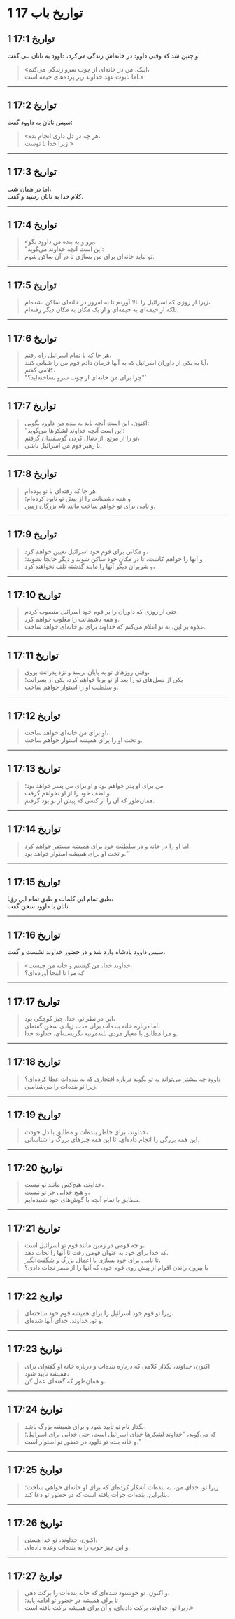 # 1 تواریخ باب 17

## 1 تواریخ 17:1

و چنین شد که وقتی داوود در خانه‌اش زندگی می‌کرد، داوود به ناتان نبی گفت:

> «اینک، من در خانه‌ای از چوب سرو زندگی می‌کنم،  
> اما تابوت عهد خداوند زیر پرده‌های خیمه است.»

---

## 1 تواریخ 17:2

سپس ناتان به داوود گفت:

> «هر چه در دل داری انجام بده،  
> زیرا خدا با توست.»

---

## 1 تواریخ 17:3

اما در همان شب،  
کلام خدا به ناتان رسید و گفت،

---

## 1 تواریخ 17:4

> «برو و به بنده من داوود بگو،  
> "این است آنچه خداوند می‌گوید:  
> تو نباید خانه‌ای برای من بسازی تا در آن ساکن شوم.

---

## 1 تواریخ 17:5

> زیرا از روزی که اسرائیل را بالا آوردم تا به امروز در خانه‌ای ساکن نشده‌ام،  
> بلکه از خیمه‌ای به خیمه‌ای و از یک مکان به مکان دیگر رفته‌ام.

---

## 1 تواریخ 17:6

> هر جا که با تمام اسرائیل راه رفتم،  
> آیا به یکی از داوران اسرائیل که به آنها فرمان دادم قوم من را شبانی کنند،  
> کلامی گفتم،  
> "چرا برای من خانه‌ای از چوب سرو نساخته‌اید؟"’

---

## 1 تواریخ 17:7

> اکنون، این است آنچه باید به بنده من داوود بگویی:  
> "این است آنچه خداوند لشکرها می‌گوید:  
> تو را از مرتع، از دنبال کردن گوسفندان گرفتم،  
> تا رهبر قوم من اسرائیل باشی.

---

## 1 تواریخ 17:8

> هر جا که رفته‌ای با تو بوده‌ام،  
> و همه دشمنانت را از پیش تو نابود کرده‌ام؛  
> و نامی برای تو خواهم ساخت مانند نام بزرگان زمین.

---

## 1 تواریخ 17:9

> و مکانی برای قوم خود اسرائیل تعیین خواهم کرد،  
> و آنها را خواهم کاشت، تا در مکان خود ساکن شوند و دیگر جابجا نشوند؛  
> و شریران دیگر آنها را مانند گذشته تلف نخواهند کرد،

---

## 1 تواریخ 17:10

> حتی از روزی که داوران را بر قوم خود اسرائیل منصوب کردم.  
> و همه دشمنانت را مغلوب خواهم کرد.  
> علاوه بر این، به تو اعلام می‌کنم که خداوند برای تو خانه‌ای خواهد ساخت.

---

## 1 تواریخ 17:11

> وقتی روزهای تو به پایان برسد و نزد پدرانت بروی،  
> یکی از نسل‌های تو را بعد از تو برپا خواهم کرد، یکی از پسرانت؛  
> و سلطنت او را استوار خواهم ساخت.

---

## 1 تواریخ 17:12

> او برای من خانه‌ای خواهد ساخت،  
> و تخت او را برای همیشه استوار خواهم ساخت.

---

## 1 تواریخ 17:13

> من برای او پدر خواهم بود و او برای من پسر خواهد بود؛  
> و لطف خود را از او نخواهم گرفت،  
> همان‌طور که آن را از کسی که پیش از تو بود گرفتم.

---

## 1 تواریخ 17:14

> اما او را در خانه و در سلطنت خود برای همیشه مستقر خواهم کرد،  
> و تخت او برای همیشه استوار خواهد بود."’

---

## 1 تواریخ 17:15

طبق تمام این کلمات و طبق تمام این رؤیا،  
ناتان با داوود سخن گفت.

---

## 1 تواریخ 17:16

سپس داوود پادشاه وارد شد و در حضور خداوند نشست و گفت،

> «خداوند خدا، من کیستم و خانه من چیست،  
> که مرا تا اینجا آورده‌ای؟

---

## 1 تواریخ 17:17

> این در نظر تو، خدا، چیز کوچکی بود،  
> اما درباره خانه بنده‌ات برای مدت زیادی سخن گفته‌ای،  
> و مرا مطابق با معیار مردی بلندمرتبه نگریسته‌ای، خداوند خدا.

---

## 1 تواریخ 17:18

> داوود چه بیشتر می‌تواند به تو بگوید درباره افتخاری که به بنده‌ات عطا کرده‌ای؟  
> زیرا تو بنده‌ات را می‌شناسی.

---

## 1 تواریخ 17:19

> خداوند، برای خاطر بنده‌ات و مطابق با دل خودت،  
> این همه بزرگی را انجام داده‌ای، تا این همه چیزهای بزرگ را شناسانی.

---

## 1 تواریخ 17:20

> خداوند، هیچ‌کس مانند تو نیست،  
> و هیچ خدایی جز تو نیست،  
> مطابق با تمام آنچه با گوش‌های خود شنیده‌ایم.

---

## 1 تواریخ 17:21

> و چه قومی در زمین مانند قوم تو اسرائیل است،  
> که خدا برای خود به عنوان قومی رفت تا آنها را نجات دهد،  
> تا نامی برای خود بسازی با اعمال بزرگ و شگفت‌انگیز،  
> با بیرون راندن اقوام از پیش روی قوم خود، که آنها را از مصر نجات دادی؟

---

## 1 تواریخ 17:22

> زیرا تو قوم خود اسرائیل را برای همیشه قوم خود ساخته‌ای،  
> و تو، خداوند، خدای آنها شده‌ای.

---

## 1 تواریخ 17:23

> اکنون، خداوند، بگذار کلامی که درباره بنده‌ات و درباره خانه او گفته‌ای برای همیشه تأیید شود،  
> و همان‌طور که گفته‌ای عمل کن.

---

## 1 تواریخ 17:24

> بگذار نام تو تأیید شود و برای همیشه بزرگ باشد،  
> که می‌گوید، "خداوند لشکرها خدای اسرائیل است، حتی خدایی برای اسرائیل؛  
> و خانه بنده تو داوود در حضور تو استوار است."

---

## 1 تواریخ 17:25

> زیرا تو، خدای من، به بنده‌ات آشکار کرده‌ای که برای او خانه‌ای خواهی ساخت؛  
> بنابراین، بنده‌ات جرأت یافته است که در حضور تو دعا کند.

---

## 1 تواریخ 17:26

> اکنون، خداوند، تو خدا هستی،  
> و این چیز خوب را به بنده‌ات وعده داده‌ای.

---

## 1 تواریخ 17:27

> و اکنون، تو خوشنود شده‌ای که خانه بنده‌ات را برکت دهی،  
> تا برای همیشه در حضور تو ادامه یابد؛  
> زیرا تو، خداوند، برکت داده‌ای، و آن برای همیشه برکت یافته است.»
